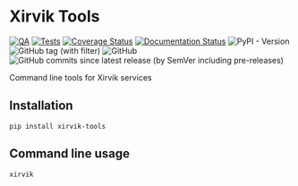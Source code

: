 # Xirvik Tools

[![QA](https://github.com/Tatsh/xirvik-tools/actions/workflows/qa.yml/badge.svg)](https://github.com/Tatsh/xirvik-tools/actions/workflows/qa.yml)
[![Tests](https://github.com/Tatsh/xirvik-tools/actions/workflows/tests.yml/badge.svg)](https://github.com/Tatsh/xirvik-tools/actions/workflows/tests.yml)
[![Coverage Status](https://coveralls.io/repos/github/Tatsh/xirvik-tools/badge.svg?branch=develop)](https://coveralls.io/github/Tatsh/xirvik-tools?branch=develop)
[![Documentation Status](https://readthedocs.org/projects/xirvik-tools/badge/?version=latest)](https://xirvik-tools.readthedocs.io/en/latest/?badge=latest)
![PyPI - Version](https://img.shields.io/pypi/v/xirvik-tools)
![GitHub tag (with filter)](https://img.shields.io/github/v/tag/Tatsh/xirvik-tools)
![GitHub](https://img.shields.io/github/license/Tatsh/xirvik-tools)
![GitHub commits since latest release (by SemVer including pre-releases)](https://img.shields.io/github/commits-since/Tatsh/xirvik-tools/v0.4.5/develop)

Command line tools for Xirvik services

## Installation

```shell
pip install xirvik-tools
```

## Command line usage

```shell
xirvik
```
